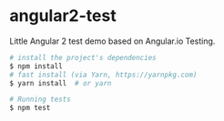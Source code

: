 # angular2-test

Little Angular 2 test demo based on Angular.io Testing.

```bash
# install the project's dependencies
$ npm install
# fast install (via Yarn, https://yarnpkg.com)
$ yarn install  # or yarn

# Running tests
$ npm test

```
